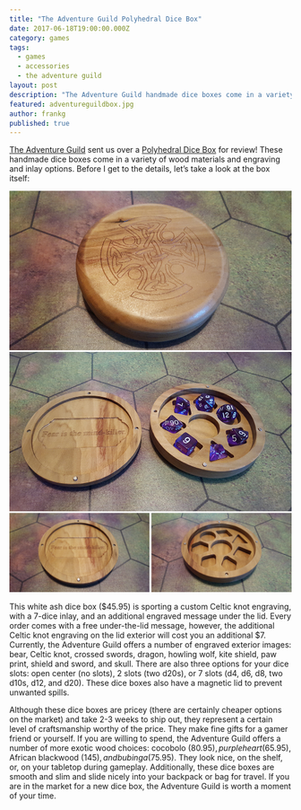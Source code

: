```yaml
---
title: "The Adventure Guild Polyhedral Dice Box"
date: 2017-06-18T19:00:00.000Z
category: games
tags:
  - games
  - accessories
  - the adventure guild
layout: post
description: "The Adventure Guild handmade dice boxes come in a variety of wood materials and engraving and inlay options."
featured: adventureguildbox.jpg
author: frankg
published: true
---
```


[The Adventure Guild](https://www.etsy.com/shop/AdventureGuildLLC) sent us over a [Polyhedral Dice Box](https://www.etsy.com/listing/519956971/white-ash-wood-polyhedral-dice-box-for?ref=shop_home_active_2) for review! These handmade dice boxes come in a variety of wood materials and engraving and inlay options. Before I get to the details, let’s take a look at the box itself:

![Adventure Guild Polyhedral Dice Box](/images/adventureguild/pdb1.jpg)
![Adventure Guild Polyhedral Dice Box](/images/adventureguild/pdb2.jpg)
![Adventure Guild Polyhedral Dice Box](/images/adventureguild/pdb3.jpg)

This white ash dice box ($45.95) is sporting a custom Celtic knot engraving, with a 7-dice inlay, and an additional engraved message under the lid. Every order comes with a free under-the-lid message, however, the additional Celtic knot engraving on the lid exterior will cost you an additional $7. Currently, the Adventure Guild offers a number of engraved exterior images: bear, Celtic knot, crossed swords, dragon, howling wolf, kite shield, paw print, shield and sword, and skull. There are also three options for your dice slots: open center (no slots), 2 slots (two d20s), or 7 slots (d4, d6, d8, two d10s, d12, and d20). These dice boxes also have a magnetic lid to prevent unwanted spills.

Although these dice boxes are pricey (there are certainly cheaper options on the market) and take 2-3 weeks to ship out, they represent a certain level of craftsmanship worthy of the price. They make fine gifts for a gamer friend or yourself. If you are willing to spend, the Adventure Guild offers a number of more exotic wood choices: cocobolo ($80.95), purpleheart ($65.95), African blackwood ($145), and bubinga ($75.95). They look nice, on the shelf, or, on your tabletop during gameplay. Additionally, these dice boxes are smooth and slim and slide nicely into your backpack or bag for travel. If you are in the market for a new dice box, the Adventure Guild is worth a moment of your time.
